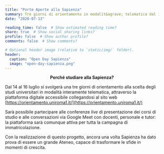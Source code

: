 ```yaml
---
title: "Porte Aperte alla Sapienza"
summary: Tre giorni di orientamento in modalit&agrave; telematica dal 14 al 16 luglio 2020
date: "2020-07-13"

reading_time: false  # Show estimated reading time?
share: true  # Show social sharing links?
profile: false  # Show author profile?
comments: false  # Show comments?

# Optional header image (relative to `static/img/` folder).
header:
  caption: "Open Day Sapienza"
  image: "open-day-sapienza.png"
---
```


<center><b>Perch&eacute; studiare alla Sapienza?</b></center>

Dal 14 al 16 luglio si svolger&agrave; una tre giorni di orientamento alla scelta degli studi universitari in modalit&agrave; interamente telematica, attraverso la piattaforma digitale accessibile collegandosi al sito web [https://orientamento.uniroma1.it/](https://orientamento.uniroma1.it/)

Sar&agrave; possibile partecipare alle conferenze _live_ di presentazione dei corsi di studio e alle conversazioni via Google Meet con docenti, personale e tutor: la piattaforma sar&agrave; comunque attiva per tutta la campagna di immatricolazione.

Con la realizzazione di questo progetto, ancora una volta Sapienza ha dato prova di essere un grande Ateneo, capace di trasformare le sfide in momenti di crescita.
